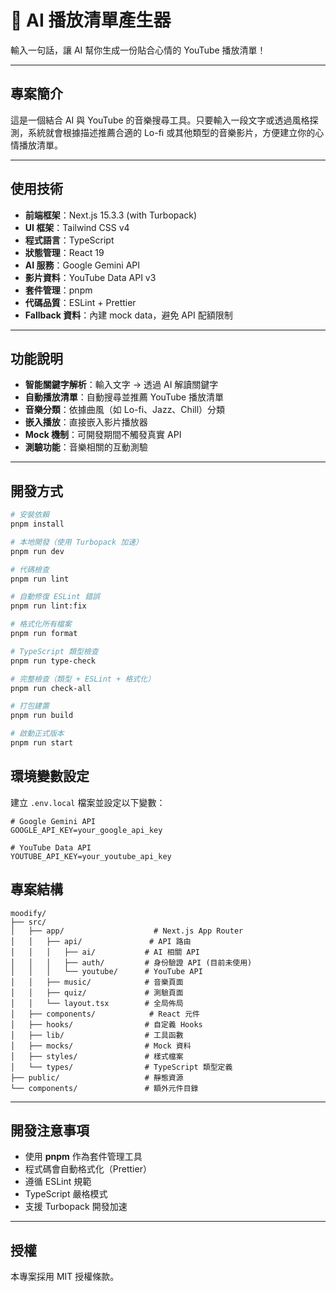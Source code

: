 # 🎵 AI 播放清單產生器

輸入一句話，讓 AI 幫你生成一份貼合心情的 YouTube 播放清單！

---

## 專案簡介

這是一個結合 AI 與 YouTube 的音樂搜尋工具。只要輸入一段文字或透過風格探測，系統就會根據描述推薦合適的 Lo-fi 或其他類型的音樂影片，方便建立你的心情播放清單。

---

## 使用技術

- **前端框架**：Next.js 15.3.3 (with Turbopack)
- **UI 框架**：Tailwind CSS v4
- **程式語言**：TypeScript
- **狀態管理**：React 19
- **AI 服務**：Google Gemini API
- **影片資料**：YouTube Data API v3
- **套件管理**：pnpm
- **代碼品質**：ESLint + Prettier
- **Fallback 資料**：內建 mock data，避免 API 配額限制

---

## 功能說明

- **智能關鍵字解析**：輸入文字 → 透過 AI 解讀關鍵字
- **自動播放清單**：自動搜尋並推薦 YouTube 播放清單
- **音樂分類**：依據曲風（如 Lo-fi、Jazz、Chill）分類
- **嵌入播放**：直接嵌入影片播放器
- **Mock 機制**：可開發期間不觸發真實 API
- **測驗功能**：音樂相關的互動測驗

---

## 開發方式

```bash
# 安裝依賴
pnpm install

# 本地開發（使用 Turbopack 加速）
pnpm run dev

# 代碼檢查
pnpm run lint

# 自動修復 ESLint 錯誤
pnpm run lint:fix

# 格式化所有檔案
pnpm run format

# TypeScript 類型檢查
pnpm run type-check

# 完整檢查（類型 + ESLint + 格式化）
pnpm run check-all

# 打包建置
pnpm run build

# 啟動正式版本
pnpm run start
```

## 環境變數設定

建立 `.env.local` 檔案並設定以下變數：

```env
# Google Gemini API
GOOGLE_API_KEY=your_google_api_key

# YouTube Data API
YOUTUBE_API_KEY=your_youtube_api_key
```

## 專案結構

```
moodify/
├── src/
│   ├── app/                    # Next.js App Router
│   │   ├── api/               # API 路由
│   │   │   ├── ai/           # AI 相關 API
│   │   │   ├── auth/         # 身份驗證 API (目前未使用)
│   │   │   └── youtube/      # YouTube API
│   │   ├── music/            # 音樂頁面
│   │   ├── quiz/             # 測驗頁面
│   │   └── layout.tsx        # 全局佈局
│   ├── components/            # React 元件
│   ├── hooks/                # 自定義 Hooks
│   ├── lib/                  # 工具函數
│   ├── mocks/                # Mock 資料
│   ├── styles/               # 樣式檔案
│   └── types/                # TypeScript 類型定義
├── public/                   # 靜態資源
└── components/               # 額外元件目錄
```

---

## 開發注意事項

- 使用 **pnpm** 作為套件管理工具
- 程式碼會自動格式化（Prettier）
- 遵循 ESLint 規範
- TypeScript 嚴格模式
- 支援 Turbopack 開發加速

---

## 授權

本專案採用 MIT 授權條款。
